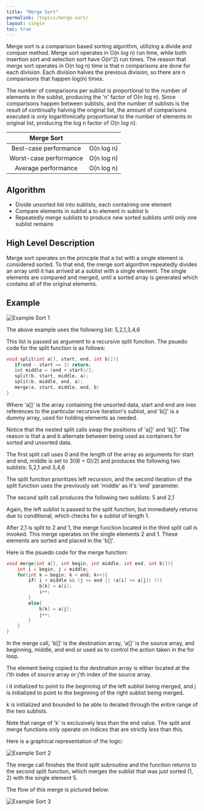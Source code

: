 ```yaml
---
title: "Merge Sort"
permalink: /topics/merge-sort/
layout: single
toc: true
---
```


Merge sort is a comparison based sorting algorithm, utilizing a divide and conquer method. Merge sort operates in O(n log n) run time, while both insertion sort and selection sort have O(n^2) run times. The reason that merge sort operates in O(n log n) time is that n comparisons are done for each division. Each division halves the previous division, so there are n comparisons that happen log(n) times. 

The number of comparisons per sublist is proportional to the number of elements in the sublist, producing the 'n' factor of O(*n* log n). Since comparisons happen between sublists, and the number of sublists is the result of continually halving the original list, the amount of comparisons executed is only logarithmically proportional to the number of elements in original list, producing the log n factor of O(n *log n*).

| Merge Sort                  |            |
|:---------------------------:|:----------:|
| Best-case performance       | O(n log n) |
| Worst-case performance      | O(n log n) |
| Average performance         | O(n log n) |


## Algorithm

- Divide unsorted list into sublists, each containing one element
- Compare elements in sublist a to element in sublist b 
- Repeatedly merge sublists to produce new sorted sublists until only one sublist remains

## High Level Description

Merge sort operates on the principle that a list with a single element is considered sorted. To that end, the merge sort algorithm repeatedly divides an array until it has arrived at a sublist with a single element. The single elements are compared and merged, until a sorted array is generated which contains all of the original elements. 

## Example

![Example Sort 1](/structures-algorithms/assets/images/merge-sort-1.png)

The above example uses the following list: 5,2,1,3,4,6

This list is passed as argument to a recursive split function. The psuedo code for the split function is as follows:

```c++
void split(int a[], start, end, int b[]){
   if(end - start <= 1) return;
   int middle = (end + start)/2;
   split(b, start, middle, a);
   split(b, middle, end, a);
   merge(a, start, middle, end, b)
}
```
Where 'a[]' is the array containing the unsorted data, start and end are inex references to the particular recursive iteration's sublist, and 'b[]' is a dummy array, used for holding elements as needed.

Notice that the nested split calls swap the positions of 'a[]' and 'b[]'. The reason is that a and b alternate between being used as containers for sorted and unsorted data. 

The first split call uses 0 and the length of the array as arguments for start and end, middle is set to 3((6 + 0)/2) and produces the following two sublists: 5,2,1 and 3,4,6

The split function prioritizes left recursion, and the second iteration of the split function uses the previously set 'middle' as it's 'end' parameter. 

The second split call produces the following two sublists: 5 and 2,1

Again, the left sublist is passed to the split function, but immediately returns due to conditional, which checks for a sublist of length 1. 

After 2,1 is split to 2 and 1, the merge function located in the third split call is invoked. This merge operates on the single elements 2 and 1. These elements are sorted and placed in the 'b[]'.

Here is the psuedo code for the merge function:
```c++
void merge(int a[], int begin, int middle, int end, int b[]){
    int i = begin, j = middle;
    for(int k = begin; k < end; k++){
        if( i < middle && (j >= end || (a[i] <= a[j]) )){
            b[k] = a[i];
            i++;
        }
        else{
            b[k] = a[j];
            j++;
        }
    }
}
```
In the merge call, 'b[]' is the destination array, 'a[]' is the source array, and beginning, middle, and end or used as to control the action taken in the for loop.

The element being copied to the destination array is either located at the i'th index of source array or j'th index of the source array. 

i it initialized to point to the beginning of the left sublist being merged, and j is initialized to point to the beginning of the right sublist being merged. 

k is initialized and bounded to be able to iterated through the entire range of the two sublists.

Note that range of 'k' is exclusively less than the end value. The split and merge functions only operate on indices that are strictly *less* than this.

Here is a graphical representation of the logic:

![Example Sort 2](/structures-algorithms/assets/images/merge-sort-2.png)

The merge call finishes the third split subroutine and the function returns to the second split function, which merges the sublist that was just sorted (1, 2) with the single element 5.

The flow of this merge is pictured below:

![Example Sort 3](/structures-algorithms/assets/images/merge-sort-3.png)
